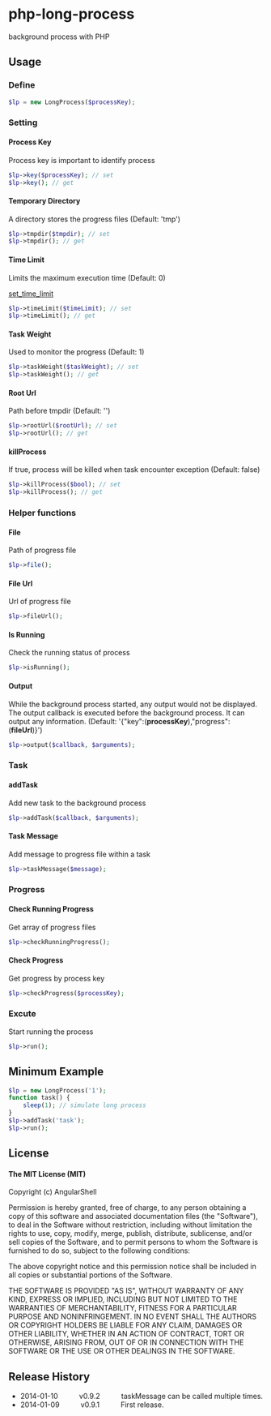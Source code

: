 # php-long-process

background process with PHP

## Usage

### Define

```php
$lp = new LongProcess($processKey);
```

### Setting

#### Process Key

Process key is important to identify process

```php
$lp->key($processKey); // set
$lp->key(); // get
```

#### Temporary Directory

A directory stores the progress files (Default: 'tmp')

```php
$lp->tmpdir($tmpdir); // set
$lp->tmpdir(); // get
```

#### Time Limit

Limits the maximum execution time (Default: 0)

[set_time_limit](http://www.php.net/manual/en/function.set-time-limit.php)

```php
$lp->timeLimit($timeLimit); // set
$lp->timeLimit(); // get
```

#### Task Weight

Used to monitor the progress (Default: 1)

```php
$lp->taskWeight($taskWeight); // set
$lp->taskWeight(); // get
```

#### Root Url

Path before tmpdir (Default: '')

```php
$lp->rootUrl($rootUrl); // set
$lp->rootUrl(); // get
```

#### killProcess

If true, process will be killed when task encounter exception (Default: false)

```php
$lp->killProcess($bool); // set
$lp->killProcess(); // get
```

### Helper functions

#### File

Path of progress file

```php
$lp->file();
```

#### File Url

Url of progress file

```php
$lp->fileUrl();
```

#### Is Running

Check the running status of process

```php
$lp->isRunning();
```

#### Output

While the background process started, any output would not be displayed. The output callback is executed before the background process. It can output any information. (Default: '{"key":(**processKey**),"progress":(**fileUrl**)}')

```php
$lp->output($callback, $arguments);
```

### Task

#### addTask

Add new task to the background process

```php
$lp->addTask($callback, $arguments);
```

#### Task Message

Add message to progress file within a task

```php
$lp->taskMessage($message);
```

### Progress

#### Check Running Progress

Get array of progress files

```php
$lp->checkRunningProgress();
```

#### Check Progress

Get progress by process key

```php
$lp->checkProgress($processKey);
```

### Excute

Start running the process

```php
$lp->run();
```

## Minimum Example

```php
$lp = new LongProcess('1');
function task() {
	sleep(1); // simulate long process
}
$lp->addTask('task');
$lp->run();
```

## License

#### The MIT License (MIT)

Copyright (c) AngularShell

Permission is hereby granted, free of charge, to any person obtaining a copy of
this software and associated documentation files (the "Software"), to deal in
the Software without restriction, including without limitation the rights to
use, copy, modify, merge, publish, distribute, sublicense, and/or sell copies
of the Software, and to permit persons to whom the Software is furnished to do
so, subject to the following conditions:

The above copyright notice and this permission notice shall be included in all
copies or substantial portions of the Software.

THE SOFTWARE IS PROVIDED "AS IS", WITHOUT WARRANTY OF ANY KIND, EXPRESS OR
IMPLIED, INCLUDING BUT NOT LIMITED TO THE WARRANTIES OF MERCHANTABILITY,
FITNESS FOR A PARTICULAR PURPOSE AND NONINFRINGEMENT. IN NO EVENT SHALL THE
AUTHORS OR COPYRIGHT HOLDERS BE LIABLE FOR ANY CLAIM, DAMAGES OR OTHER
LIABILITY, WHETHER IN AN ACTION OF CONTRACT, TORT OR OTHERWISE, ARISING FROM,
OUT OF OR IN CONNECTION WITH THE SOFTWARE OR THE USE OR OTHER DEALINGS IN THE
SOFTWARE.

## Release History

 * 2014-01-10   v0.9.2   taskMessage can be called multiple times.
 * 2014-01-09   v0.9.1   First release.